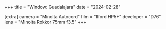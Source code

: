 +++
title =  "Window: Guadalajara"
date =  "2024-02-28"

[extra]
camera =  "Minolta Autocord"
film =  "Ilford HP5+"
developer =  "D76"
lens = "Minolta Rokkor 75mm f3.5"
+++

